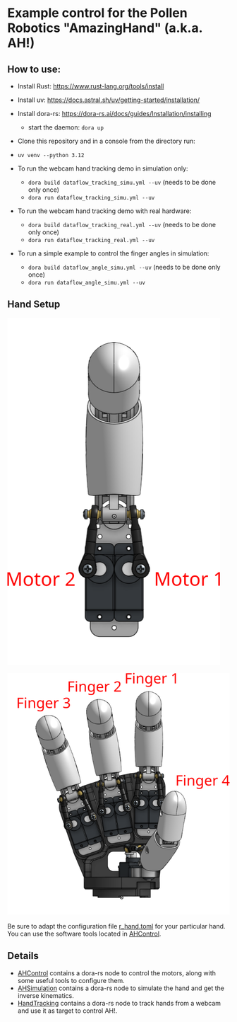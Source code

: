 # Example control for the Pollen Robotics "AmazingHand" (a.k.a. AH!)

## How to use:
- Install Rust: https://www.rust-lang.org/tools/install
- Install uv: https://docs.astral.sh/uv/getting-started/installation/
- Install dora-rs: https://dora-rs.ai/docs/guides/Installation/installing
  - start the daemon: `dora up`

- Clone this repository and in a console from the directory run:
- `uv venv --python 3.12`
- To run the webcam hand tracking demo in simulation only:
  - `dora build dataflow_tracking_simu.yml --uv` (needs to be done only once)
  - `dora run dataflow_tracking_simu.yml --uv`
- To run the webcam hand tracking demo with real hardware:
  - `dora build dataflow_tracking_real.yml --uv` (needs to be done only once)
  - `dora run dataflow_tracking_real.yml --uv`
- To run a simple example to control the finger angles in simulation:
  - `dora build dataflow_angle_simu.yml --uv` (needs to be done only once)
  - `dora run dataflow_angle_simu.yml --uv`


## Hand Setup

![Motors naming](docs/finger.png "Motors naming for each finger")

![Fingers naming](docs/r_hand.png "Fingers naming for each hand")

Be sure to adapt the configuration file [r_hand.toml](AHControl/config/r_hand.toml) for your particular hand.
You can use the software tools located in [AHControl](AHControl).


## Details

- [AHControl](AHControl) contains a dora-rs node to control the motors, along with some useful tools to configure them.
- [AHSimulation](AHSimulation) contains a dora-rs node to simulate the hand and get the inverse kinematics.
- [HandTracking](HandTracking) contains a dora-rs node to track hands from a webcam and use it as target to control AH!.
